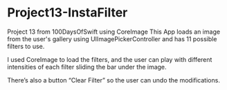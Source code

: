 # Project13-InstaFilter
Project 13 from 100DaysOfSwift using CoreImage
This App loads an image from the user's gallery using UIImagePickerController and has 11 possible filters to use.

I used CoreImage to load the filters, and the user can play with different intensities of each filter sliding the bar under the image. 

There’s also a button “Clear Filter” so the user can undo the modifications. 
